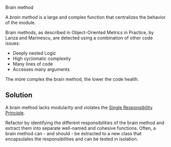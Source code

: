Brain method

A *brain method* is a large and complex function that centralizes the behavior of the module.

Brain methods, as described in Object-Oriented Metrics in Practice, by Lanza and Marinescu, are detected using a
combination of other code issues:

- Deeply nested Logic
- High cyclomatic complexity
- Many lines of code
- Accesses many arguments

The more complex the brain method, the lower the code health.

## Solution

A brain method lacks modularity and violates the [Single Responsibility Principle](https://en.wikipedia.org/wiki/Single-responsibility_principle).

Refactor by identifying the different responsibilities of the brain method and extract them into separate well-named and cohesive functions. Often, a brain method can - and should - be extracted to a new class that encapsulates the responsibilities and can be tested in isolation.